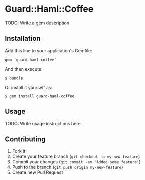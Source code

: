 # Guard::Haml::Coffee

TODO: Write a gem description

## Installation

Add this line to your application's Gemfile:

    gem 'guard-haml-coffee'

And then execute:

    $ bundle

Or install it yourself as:

    $ gem install guard-haml-coffee

## Usage

TODO: Write usage instructions here

## Contributing

1. Fork it
2. Create your feature branch (`git checkout -b my-new-feature`)
3. Commit your changes (`git commit -am 'Added some feature'`)
4. Push to the branch (`git push origin my-new-feature`)
5. Create new Pull Request

